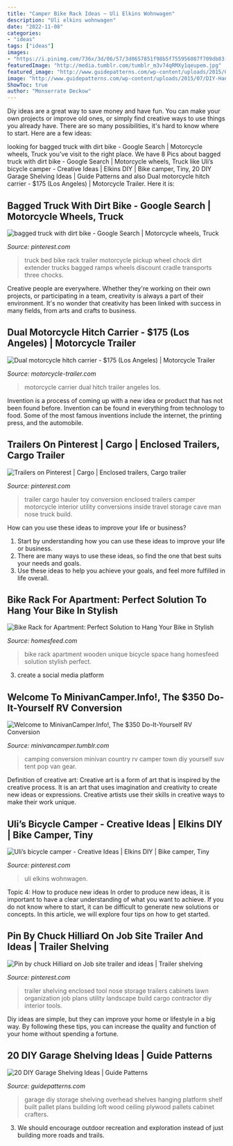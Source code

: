 ```yaml
---
title: "Camper Bike Rack Ideas ~ Uli Elkins Wohnwagen"
description: "Uli elkins wohnwagen"
date: "2022-11-08"
categories:
- "ideas"
tags: ["ideas"]
images:
- "https://i.pinimg.com/736x/3d/06/57/3d0657851f98b5f755956087f709db83--trailer-shelving-tool-storage.jpg"
featuredImage: "http://media.tumblr.com/tumblr_m3v74qRMXy1qeupem.jpg"
featured_image: "http://www.guidepatterns.com/wp-content/uploads/2015/07/DIY-Hanging-Garage-Shelves.jpg"
image: "http://www.guidepatterns.com/wp-content/uploads/2015/07/DIY-Hanging-Garage-Shelves.jpg"
ShowToc: true
author: "Monserrate Deckow"
---
```



Diy ideas are a great way to save money and have fun. You can make your own projects or improve old ones, or simply find creative ways to use things you already have. There are so many possibilities, it's hard to know where to start. Here are a few ideas:

	

		
looking for bagged truck with dirt bike - Google Search | Motorcycle wheels, Truck you've visit to the right place. We have 8 Pics about bagged truck with dirt bike - Google Search | Motorcycle wheels, Truck like Uli’s bicycle camper - Creative Ideas | Elkins DIY | Bike camper, Tiny, 20 DIY Garage Shelving Ideas | Guide Patterns and also Dual motorcycle hitch carrier - $175 (Los Angeles) | Motorcycle Trailer. Here it is:
		
    
## Bagged Truck With Dirt Bike - Google Search | Motorcycle Wheels, Truck

<img loading=lazy src="https://i.pinimg.com/736x/fd/b1/d9/fdb1d9d4bbb859b552892e9d95775f4c--bagged-trucks-pickup-trucks.jpg" onerror="this.onerror=null;this.src='https://tse3.mm.bing.net/th?id=OIP.sw7tpQbrZO9FUwOPRCK3uwHaF0&amp;pid=15.1';" alt="bagged truck with dirt bike - Google Search | Motorcycle wheels, Truck">

_Source: pinterest.com_

>truck bed bike rack trailer motorcycle pickup wheel chock dirt extender trucks bagged ramps wheels discount cradle transports three chocks. 

	

Creative people are everywhere. Whether they're working on their own projects, or participating in a team, creativity is always a part of their environment. It's no wonder that creativity has been linked with success in many fields, from arts and crafts to business.

    
## Dual Motorcycle Hitch Carrier - $175 (Los Angeles) | Motorcycle Trailer

<img loading=lazy src="http://motorcycle-trailer.com/wp-content/uploads/2017/02/00f0f_gFfhhBQTJPF_600x450.jpg" onerror="this.onerror=null;this.src='https://tse2.mm.bing.net/th?id=OIP.IWI4KaPeUHtyq95j64EbnAAAAA&amp;pid=15.1';" alt="Dual motorcycle hitch carrier - $175 (Los Angeles) | Motorcycle Trailer">

_Source: motorcycle-trailer.com_

>motorcycle carrier dual hitch trailer angeles los. 

	

Invention is a process of coming up with a new idea or product that has not been found before. Invention can be found in everything from technology to food. Some of the most famous inventions include the internet, the printing press, and the automobile.

    
## Trailers On Pinterest | Cargo | Enclosed Trailers, Cargo Trailer

<img loading=lazy src="https://i.pinimg.com/736x/9f/b4/20/9fb4208f7375559db8e70b7042e69410.jpg" onerror="this.onerror=null;this.src='https://tse1.mm.bing.net/th?id=OIP.zAvuUEAP99oS__OIsHvluwAAAA&amp;pid=15.1';" alt="Trailers on Pinterest | Cargo | Enclosed trailers, Cargo trailer">

_Source: pinterest.com_

>trailer cargo hauler toy conversion enclosed trailers camper motorcycle interior utility conversions inside travel storage cave man nose truck build. 

	

How can you use these ideas to improve your life or business?
1. Start by understanding how you can use these ideas to improve your life or business.
2. There are many ways to use these ideas, so find the one that best suits your needs and goals.
3. Use these ideas to help you achieve your goals, and feel more fulfilled in life overall.

    
## Bike Rack For Apartment: Perfect Solution To Hang Your Bike In Stylish

<img loading=lazy src="https://homesfeed.com/wp-content/uploads/2015/11/Unique-wooden-rack-for-bicycle-.jpg" onerror="this.onerror=null;this.src='https://tse4.mm.bing.net/th?id=OIP.bFojeaRlSHIsWR48p2xwnwHaLG&amp;pid=15.1';" alt="Bike Rack for Apartment: Perfect Solution to Hang Your Bike in Stylish">

_Source: homesfeed.com_

>bike rack apartment wooden unique bicycle space hang homesfeed solution stylish perfect. 

	

3. create a social media platform

    
## Welcome To MinivanCamper.Info!, The $350 Do-It-Yourself RV Conversion

<img loading=lazy src="http://media.tumblr.com/tumblr_m3v74qRMXy1qeupem.jpg" onerror="this.onerror=null;this.src='https://tse3.mm.bing.net/th?id=OIP.hzKuT0Yzg_Xwtoy0xdINRQHaEa&amp;pid=15.1';" alt="Welcome to MinivanCamper.Info!, The $350 Do-It-Yourself RV Conversion">

_Source: minivancamper.tumblr.com_

>camping conversion minivan country rv camper town diy yourself suv tent pop van gear. 

	

Definition of creative art:
Creative art is a form of art that is inspired by the creative process. It is an art that uses imagination and creativity to create new ideas or expressions. Creative artists use their skills in creative ways to make their work unique.

    
## Uli’s Bicycle Camper - Creative Ideas | Elkins DIY | Bike Camper, Tiny

<img loading=lazy src="https://i.pinimg.com/736x/13/60/e4/1360e4153f2733602f5350dd736ab2f8.jpg" onerror="this.onerror=null;this.src='https://tse3.mm.bing.net/th?id=OIP.kzIaPoMxiOgFhIQvAaxuGwHaJ3&amp;pid=15.1';" alt="Uli’s bicycle camper - Creative Ideas | Elkins DIY | Bike camper, Tiny">

_Source: pinterest.com_

>uli elkins wohnwagen. 

	

Topic 4: How to produce new ideas
In order to produce new ideas, it is important to have a clear understanding of what you want to achieve. If you do not know where to start, it can be difficult to generate new solutions or concepts. In this article, we will explore four tips on how to get started.

    
## Pin By Chuck Hilliard On Job Site Trailer And Ideas | Trailer Shelving

<img loading=lazy src="https://i.pinimg.com/736x/3d/06/57/3d0657851f98b5f755956087f709db83--trailer-shelving-tool-storage.jpg" onerror="this.onerror=null;this.src='https://tse2.mm.bing.net/th?id=OIP.PYmZGNzbo3gha4_Z2m-QWgHaFi&amp;pid=15.1';" alt="Pin by chuck Hilliard on Job site trailer and ideas | Trailer shelving">

_Source: pinterest.com_

>trailer shelving enclosed tool nose storage trailers cabinets lawn organization job plans utility landscape build cargo contractor diy interior tools. 

	

Diy ideas are simple, but they can improve your home or lifestyle in a big way. By following these tips, you can increase the quality and function of your home without spending a fortune.

    
## 20 DIY Garage Shelving Ideas | Guide Patterns

<img loading=lazy src="http://www.guidepatterns.com/wp-content/uploads/2015/07/DIY-Hanging-Garage-Shelves.jpg" onerror="this.onerror=null;this.src='https://tse4.mm.bing.net/th?id=OIP.5Ew53Rum9Kf97J7qOWh88QHaFj&amp;pid=15.1';" alt="20 DIY Garage Shelving Ideas | Guide Patterns">

_Source: guidepatterns.com_

>garage diy storage shelving overhead shelves hanging platform shelf built pallet plans building loft wood ceiling plywood pallets cabinet crafters. 

	

3. We should encourage outdoor recreation and exploration instead of just building more roads and trails.

